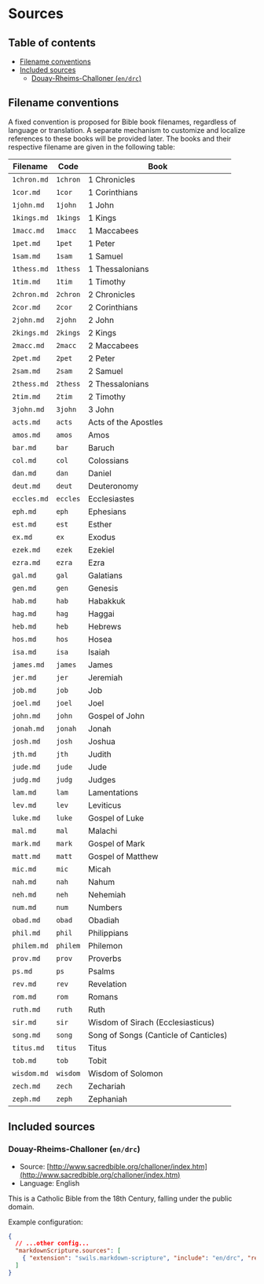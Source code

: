 # Sources <!-- omit in toc -->

## Table of contents <!-- omit in toc -->

- [Filename conventions](#filename-conventions)
- [Included sources](#included-sources)
  - [Douay-Rheims-Challoner (`en/drc`)](#douay-rheims-challoner-endrc)

## Filename conventions

A fixed convention is proposed for Bible book filenames, regardless of language or translation. A separate mechanism to customize and localize references to these books will be provided later. The books and their respective filename are given in the following table:

| Filename    | Code     | Book                                   |
|-------------|----------|----------------------------------------|
| `1chron.md` | `1chron` | 1 Chronicles                           |
| `1cor.md`   | `1cor`   | 1 Corinthians                          |
| `1john.md`  | `1john`  | 1 John                                 |
| `1kings.md` | `1kings` | 1 Kings                                |
| `1macc.md`  | `1macc`  | 1 Maccabees                            |
| `1pet.md`   | `1pet`   | 1 Peter                                |
| `1sam.md`   | `1sam`   | 1 Samuel                               |
| `1thess.md` | `1thess` | 1 Thessalonians                        |
| `1tim.md`   | `1tim`   | 1 Timothy                              |
| `2chron.md` | `2chron` | 2 Chronicles                           |
| `2cor.md`   | `2cor`   | 2 Corinthians                          |
| `2john.md`  | `2john`  | 2 John                                 |
| `2kings.md` | `2kings` | 2 Kings                                |
| `2macc.md`  | `2macc`  | 2 Maccabees                            |
| `2pet.md`   | `2pet`   | 2 Peter                                |
| `2sam.md`   | `2sam`   | 2 Samuel                               |
| `2thess.md` | `2thess` | 2 Thessalonians                        |
| `2tim.md`   | `2tim`   | 2 Timothy                              |
| `3john.md`  | `3john`  | 3 John                                 |
| `acts.md`   | `acts`   | Acts of the Apostles                   |
| `amos.md`   | `amos`   | Amos                                   |
| `bar.md`    | `bar`    | Baruch                                 |
| `col.md`    | `col`    | Colossians                             |
| `dan.md`    | `dan`    | Daniel                                 |
| `deut.md`   | `deut`   | Deuteronomy                            |
| `eccles.md` | `eccles` | Ecclesiastes                           |
| `eph.md`    | `eph`    | Ephesians                              |
| `est.md`    | `est`    | Esther                                 |
| `ex.md`     | `ex`     | Exodus                                 |
| `ezek.md`   | `ezek`   | Ezekiel                                |
| `ezra.md`   | `ezra`   | Ezra                                   |
| `gal.md`    | `gal`    | Galatians                              |
| `gen.md`    | `gen`    | Genesis                                |
| `hab.md`    | `hab`    | Habakkuk                               |
| `hag.md`    | `hag`    | Haggai                                 |
| `heb.md`    | `heb`    | Hebrews                                |
| `hos.md`    | `hos`    | Hosea                                  |
| `isa.md`    | `isa`    | Isaiah                                 |
| `james.md`  | `james`  | James                                  |
| `jer.md`    | `jer`    | Jeremiah                               |
| `job.md`    | `job`    | Job                                    |
| `joel.md`   | `joel`   | Joel                                   |
| `john.md`   | `john`   | Gospel of John                         |
| `jonah.md`  | `jonah`  | Jonah                                  |
| `josh.md`   | `josh`   | Joshua                                 |
| `jth.md`    | `jth`    | Judith                                 |
| `jude.md`   | `jude`   | Jude                                   |
| `judg.md`   | `judg`   | Judges                                 |
| `lam.md`    | `lam`    | Lamentations                           |
| `lev.md`    | `lev`    | Leviticus                              |
| `luke.md`   | `luke`   | Gospel of Luke                         |
| `mal.md`    | `mal`    | Malachi                                |
| `mark.md`   | `mark`   | Gospel of Mark                         |
| `matt.md`   | `matt`   | Gospel of Matthew                      |
| `mic.md`    | `mic`    | Micah                                  |
| `nah.md`    | `nah`    | Nahum                                  |
| `neh.md`    | `neh`    | Nehemiah                               |
| `num.md`    | `num`    | Numbers                                |
| `obad.md`   | `obad`   | Obadiah                                |
| `phil.md`   | `phil`   | Philippians                            |
| `philem.md` | `philem` | Philemon                               |
| `prov.md`   | `prov`   | Proverbs                               |
| `ps.md`     | `ps`     | Psalms                                 |
| `rev.md`    | `rev`    | Revelation                             |
| `rom.md`    | `rom`    | Romans                                 |
| `ruth.md`   | `ruth`   | Ruth                                   |
| `sir.md`    | `sir`    | Wisdom of Sirach (Ecclesiasticus)      |
| `song.md`   | `song`   | Song of Songs  (Canticle of Canticles) |
| `titus.md`  | `titus`  | Titus                                  |
| `tob.md`    | `tob`    | Tobit                                  |
| `wisdom.md` | `wisdom` | Wisdom of Solomon                      |
| `zech.md`   | `zech`   | Zechariah                              |
| `zeph.md`   | `zeph`   | Zephaniah                              |

## Included sources

### Douay-Rheims-Challoner (`en/drc`)

* Source: [http://www.sacredbible.org/challoner/index.htm](http://www.sacredbible.org/challoner/index.htm)
* Language: English

This is a Catholic Bible from the 18th Century, falling under the public domain.

Example configuration:

```json
{
  // ...other config...
  "markdownScripture.sources": [
    { "extension": "swils.markdown-scripture", "include": "en/drc", "ref": "${filename}" },
  ]
}
```